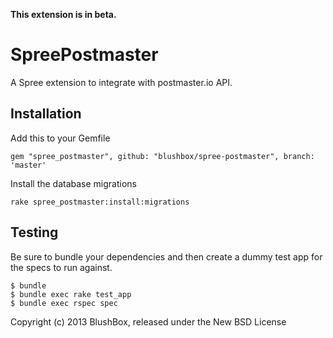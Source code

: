 
**This extension is in beta.**

SpreePostmaster
===============

A Spree extension to integrate with postmaster.io API.


Installation
-------

Add this to your Gemfile

    gem "spree_postmaster", github: "blushbox/spree-postmaster", branch: 'master'

Install the database migrations

    rake spree_postmaster:install:migrations


Testing
-------

Be sure to bundle your dependencies and then create a dummy test app for the specs to run against.

    $ bundle
    $ bundle exec rake test_app
    $ bundle exec rspec spec

Copyright (c) 2013 BlushBox, released under the New BSD License
